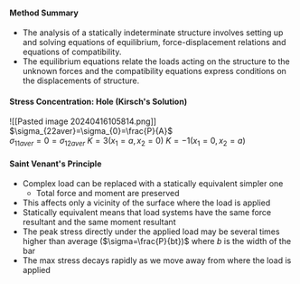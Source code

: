 #### Method Summary
- The analysis of a statically indeterminate structure involves setting up and solving equations of equilibrium, force-displacement relations and equations of compatibility.
- The equilibrium equations relate the loads acting on the structure to the unknown forces and the compatibility equations express conditions on the displacements of structure.

#### Stress Concentration: Hole (Kirsch's Solution)
![[Pasted image 20240416105814.png]]
$\sigma_{22aver}=\sigma_{0}=\frac{P}{A}$  
$\sigma_{11aver}=0=\sigma_{12aver}$ 
$K=3 (x_{1}=a, x_{2}=0)$
$K=-1(x_{1}=0, x_{2}=a)$

#### Saint Venant's Principle
- Complex load can be replaced with a statically equivalent simpler one
	- Total force and moment are preserved
- This affects only a vicinity of the surface where the load is applied
- Statically equivalent means that load systems have the same force resultant and the same moment resultant
- The peak stress directly under the applied load may be several times higher than average ($\sigma=\frac{P}{bt})$ where $b$ is the width of the bar
- The max stress decays rapidly as we move away from where the load is applied